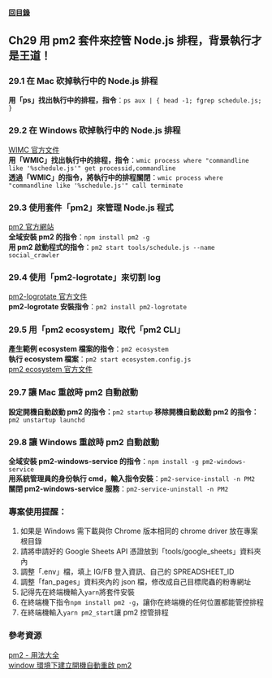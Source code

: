 #### [回目錄](../README.md)

## Ch29 用 pm2 套件來控管 Node.js 排程，背景執行才是王道！

### 29.1 在 Mac 砍掉執行中的 Node.js 排程

**用「ps」找出執行中的排程，指令**：`ps aux | { head -1; fgrep schedule.js; }`

### 29.2 在 Windows 砍掉執行中的 Node.js 排程

[WIMC 官方文件](https://docs.microsoft.com/zh-tw/Windows/win32/wmisdk/wmic)  
**用「WMIC」找出執行中的排程，指令**：`wmic process where "commandline like '%schedule.js'" get processid,commandline`  
**透過「WMIC」的指令，將執行中的排程關閉**：`wmic process where "commandline like '%schedule.js'" call terminate`

### 29.3 使用套件「pm2」來管理 Node.js 程式

[pm2 官方網站](https://pm2.keymetrics.io/)  
**全域安裝 pm2 的指令**：`npm install pm2 -g`  
**用 pm2 啟動程式的指令**：`pm2 start tools/schedule.js --name social_crawler`

### 29.4 使用「pm2-logrotate」來切割 log

[pm2-logrotate 官方文件](https://github.com/keymetrics/pm2-logrotate#readme)  
**pm2-logrotate 安裝指令**：`pm2 install pm2-logrotate`

### 29.5 用「pm2 ecosystem」取代「pm2 CLI」

**產生範例 ecosystem 檔案的指令**：`pm2 ecosystem`  
**執行 ecosystem 檔案**：`pm2 start ecosystem.config.js`  
[pm2 ecosystem 官方文件](https://pm2.keymetrics.io/docs/usage/application-declaration/)

### 29.7 讓 Mac 重啟時 pm2 自動啟動

**設定開機自動啟動 pm2 的指令：**`pm2 startup`
**移除開機自動啟動 pm2 的指令：**`pm2 unstartup launchd`

### 29.8 讓 Windows 重啟時 pm2 自動啟動

**全域安裝 pm2-windows-service 的指令**：`npm install -g pm2-windows-service`  
**用系統管理員的身份執行 cmd，輸入指令安裝**：`pm2-service-install -n PM2`  
**關閉 pm2-windows-service 服務**：`pm2-service-uninstall -n PM2`

### 專案使用提醒：

1. 如果是 Windows 需下載與你 Chrome 版本相同的 chrome driver 放在專案根目錄
2. 請將申請好的 Google Sheets API 憑證放到「tools/google_sheets」資料夾內
3. 調整「.env」檔，填上 IG/FB 登入資訊、自己的 SPREADSHEET_ID
4. 調整「fan_pages」資料夾內的 json 檔，修改成自己目標爬蟲的粉專網址
5. 記得先在終端機輸入`yarn`將套件安裝
6. 在終端機下指令`npm install pm2 -g`，讓你在終端機的任何位置都能管控排程
7. 在終端機輸入`yarn pm2_start`讓 pm2 控管排程

### 參考資源

[pm2 - 用法大全](https://tn710617.github.io/zh-tw/pm2/)  
[window 環境下建立開機自動重啟 pm2](https://ithelp.ithome.com.tw/articles/10243636)
